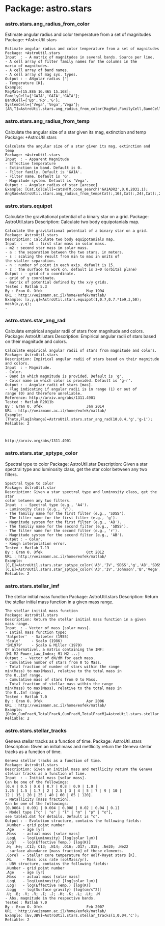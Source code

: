 # Package: astro.stars


### astro.stars.ang_radius_from_color

Estimate angular radius and color temperature from a set of magnitudes Package: +AstroUtil.stars


    
    Estimate angular radius and color temperature from a set of magnitudes  
    Package: +AstroUtil.stars  
    Input  : - A matrix of magnitudes in several bands. Source per line.  
    - A cell array of filter family names for the columns in the  
    marix of magnitudes.  
    - A cell array of band names.  
    - A cell array of mag sys. types.  
    Output : - ANgular radius ["]  
    - Temperature [K].  
    Example:  
    MagMat=[15.886 16.465 15.168];  
    FamilyCell={'GAIA','GAIA','GAIA'};  
    BandCell={'Bp','Rp','G'};  
    SystemCell={'Vega','Vega','Vega'};  
    [AR,T]=AstroUtil.stars.ang_radius_from_color(MagMat,FamilyCell,BandCell,SystemCell)  
      
      
### astro.stars.ang_radius_from_temp

Calculate the angular size of a star given its mag, extinction and temp Package: +AstroUtil.stars


    
    Calculate the angular size of a star given its mag, extinction and temp  
    Package: +AstroUtil.stars  
    Input  : - Apparent Magnitude  
    - Effective temperature  
    - Extinction in band. Default is 0.  
    - Filter family. Default is 'GAIA'.  
    - Filter name. Default is 'G'.  
    - Magnitude system. Default is 'Vega'.  
    Output : - Angular radius of star [arcsec]  
    Example: [Cat,ColCell]=catsHTM.cone_search('GAIADR2',0,0,2031.1);  
    AngRad=AstroUtil.stars.ang_radius_from_temp(Cat(:,16),Cat(:,24),Cat(:,27))  
      
### astro.stars.equipot

Calculate the gravitational potential of a binary star on a grid. Package: AstroUtil.stars Description: Calculate two body equipotanials map.


    
    Calculate the gravitational potential of a binary star on a grid.  
    Package: AstroUtil.stars  
    Description: Calculate two body equipotanials map.  
    Input  : - m1 : first star mass in solar mass.  
    - m2 : second star mass in solar mass.  
    - a : the separation between the two stars. in meters.  
    - s : scaling the result from min to max in units of  
    the staller separation.  
    - n : number of point in each axis. default is 15.  
    - z : the surface to work on. default is z=0 (orbital plane)  
    Output : - grid of x coordinate.  
    - grid of y coordinate.  
    - matrix of potential defined by the x/y grids.  
    Tested : Matlab 5.3  
    By : Eran O. Ofek                    May 1994  
    URL : http://weizmann.ac.il/home/eofek/matlab/  
    Example: [x,y,q]=AstroUtil.stars.equipot(1,0.7,0.7.*1e9,3,50);  
    mesh(x,y,q);  
    -  
      
### astro.stars.star_ang_rad

Calculate empirical angular radii of stars from magnitude and colors. Package: AstroUtil.stars Description: Empirical angular radii of stars based on their magnitude and colors.


    
    Calculate empirical angular radii of stars from magnitude and colors.  
    Package: AstroUtil.stars  
    Description: Empirical angular radii of stars based on their magnitude  
    and colors.  
    Input  : - Magnitude.  
    - Color.  
    - Band in which magnitude is provided. Default is 'g'.  
    - Color name in which color is provided. Default is 'g-r'.  
    Output : - Angular radii of stars [mas].  
    - Flag indicating if angular radii is in range (1) or out of  
    range (0) and therefore unreliable.  
    Reference: http://arxiv.org/abs/1311.4901  
    Tested : Matlab R2011b  
    By : Eran O. Ofek                    Jan 2014  
    URL : http://weizmann.ac.il/home/eofek/matlab/  
    Example: [Theta,FlagInRange]=AstroUtil.stars.star_ang_rad(10,0.4,'g','g-i');  
    Reliable: 2  
      
      
      
    http://arxiv.org/abs/1311.4901  
### astro.stars.star_sptype_color

Spectral type to color Package: AstroUtil.star Description: Given a star spectral type and luminosity class, get the star color between any two filters.


    
    Spectral type to color  
    Package: AstroUtil.star  
    Description: Given a star spectral type and luminosity class, get the star  
    color between any two filters.  
    Input  : - Spectral type (e.g., 'A4').  
    - Luminosity class (e.g., 'V').  
    - The familiy name for the first filter (e.g., 'SDSS').  
    - The filter name for the first filter (e.g., 'g').  
    - Magnitude system for the first filter (e.g., 'AB').  
    - The familiy name for the second filter (e.g., 'SDSS').  
    - The filter name for the second filter (e.g., 'r').  
    - Magnitude system for the second filter (e.g., 'AB').  
    Output : - Color.  
    - Rough interpolation error.  
    Tested : Matlab 7.13  
    By : Eran O. Ofek                    Oct 2012  
    URL : http://weizmann.ac.il/home/eofek/matlab/  
    Example: [C,E]=AstroUtil.stars.star_sptype_color('A3','IV','SDSS','g','AB','SDSS','r','AB');  
    [C,E]=AstroUtil.stars.star_sptype_color('A3','IV','Johnson','B','Vega','Johnson','V','Vega');  
    Reliable: 2  
      
      
      
### astro.stars.stellar_imf

The stellar initial mass function Package: AstroUtil.stars Description: Return the stellar initial mass function in a given mass range.


    
    The stellar initial mass function  
    Package: AstroUtil.stars  
    Description: Return the stellar initial mass function in a given  
    mass range.  
    Input  : - Vector of mass [solar mass].  
    - Intial mass function type:  
    'Salpeter'  - Salpeter (1955)  
    'Scalo'     - Scalo (1986)  
    'SM1979'    - Scalo & Miller (1979)  
    Or alternativel, a matrix containing the IMF:  
    [M1 M2 Power_Law_Index; M1 M2 ...]  
    Output : - Vector of dN/dM for each mass.  
    - Cumulative number of stars from 0 to Mass.  
    - Total fraction of number of stars within the range  
    min(Mass) to max(Mass), relative to the total mass in  
    the 0..Inf range.  
    - Cumulative mass of stars from 0 to Mass.  
    - Total fraction of stellar mass within the range  
    min(Mass) to max(Mass), relative to the total mass in  
    the 0..Inf range.  
    Tested : Matlab 7.0  
    By : Eran O. Ofek                    Apr 2006  
    URL : http://weizmann.ac.il/home/eofek/matlab/  
    Example: [DnDm,CumFracN,TotalFracN,CumFracM,TotalFracM]=AstroUtil.stars.stellar_imf(5,'Salpeter');  
    Reliable: 2  
      
### astro.stars.stellar_tracks

Geneva stellar tracks as a function of time. Package: AstroUtil.stars Description: Given an initial mass and metllicity return the Geneva stellar tracks as a function of time.


    
    Geneva stellar tracks as a function of time.  
    Package: AstroUtil.stars  
    Description: Given an initial mass and metllicity return the Geneva  
    stellar tracks as a function of time.  
    Input  : - Initial mass [solar mass].  
    Can be one of the followings:  
    [0.4 | 0.5 | 0.6 | 0.7 | 0.8 | 0.9 | 1.0 |  
    1.25 | 1.5 | 1.7 | 2 | 2.5 | 3 | 4 | 5 | 7 | 9 | 10 |  
    12 | 15 | 20 | 25 | 40 | 60 | 85 | 120].  
    - Metallicity [mass fraction].  
    Can be one of the followings:  
    [0.0004 | 0.001 | 0.004 | 0.008 | 0.02 | 0.04 | 0.1]  
    - Model type ["c" | "e" | "l" | "m" | "p" | "o"],  
    see table1.dat for details. Default is "c".  
    Output : - Evolution structure, contains the following fields:  
    .Number - grid point number  
    .Age    - age [yr]  
    .Mass   - actual mass [solar mass]  
    .LogL   - log(Luminosity) [log(solar lum)]  
    .LogT   - log(Effective Temp.) [log(K)]  
    .H; .He; .C12; C13; .N14; .O16; .O17; .O18; .Ne20; .Ne22  
    - surface abundance [mass fraction] of these elements.  
    .CoreT  - Stellar core temperature for Wolf-Rayet stars [K].  
    .ML     - Mass loss rate [solMass/yr].  
    - UBV structure, contains the following fields:  
    .Number - grid point number  
    .Age    - age [yr]  
    .Mass   - actual mass [solar mass]  
    .LogL   - log(Luminosity) [log(solar lum)]  
    .LogT   - log(Effective Temp.) [log(K)]  
    .Logg   - log(Surface gravity) [log(cm/s^2)]  
    .U; .B; .V; .R; .I; .J; .H; .K; .L; .Lt; .M  
    - Abs. magnitude in the respective bands.  
    Tested : Matlab 7.0  
    By : Eran O. Ofek                    Feb 2007  
    URL : http://weizmann.ac.il/home/eofek/matlab/  
    Example: [Ev,UBV]=AstroUtil.stars.stellar_tracks(1,0.04,'c');  
    Reliable: 2  
      
